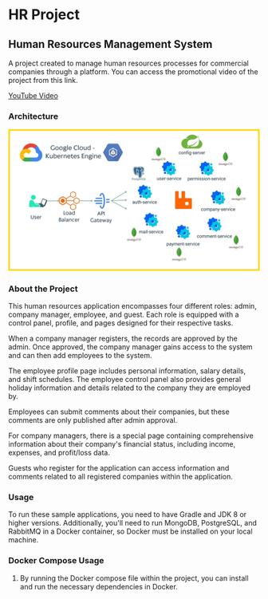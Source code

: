 # HR Project

## Human Resources Management System

A project created to manage human resources processes for commercial companies through a platform.
You can access the promotional video of the project from this link.

[YouTube Video](https://www.youtube.com/watch?v=tM-Fa5lB-zc&ab_channel=%C3%9CnalGaniBerk)


### Architecture

<img src="https://github.com/onurbass/HR-Project_Full-Stack/blob/main/HR-Project-Spring/src/main/resources/images/cloud-architecture.jpg?rav=true" alt="Icon" >

### About the Project

This human resources application encompasses four different roles: admin, company manager, employee, and guest. Each role is equipped with a control panel, profile, and pages designed for their respective tasks.

When a company manager registers, the records are approved by the admin. Once approved, the company manager gains access to the system and can then add employees to the system.

The employee profile page includes personal information, salary details, and shift schedules. The employee control panel also provides general holiday information and details related to the company they are employed by.

Employees can submit comments about their companies, but these comments are only published after admin approval.

For company managers, there is a special page containing comprehensive information about their company's financial status, including income, expenses, and profit/loss data.

Guests who register for the application can access information and comments related to all registered companies within the application.

### Usage

To run these sample applications, you need to have Gradle and JDK 8 or higher versions. Additionally, you'll need to run MongoDB, PostgreSQL, and RabbitMQ in a Docker container, so Docker must be installed on your local machine.

### Docker Compose Usage

1. By running the Docker compose file within the project, you can install and run the necessary dependencies in Docker.
